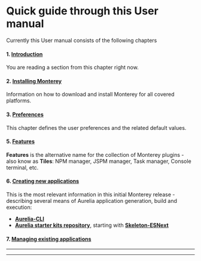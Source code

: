 # Quick guide through this User manual

Currently this User manual consists of the following  chapters

#### 1. [Introduction](../)
You are reading a section from this chapter right now.

#### 2. [Installing Monterey](../../nstalling_monterey.html)
Information on how to download and install Monterey for all covered platforms.

#### 3. [Preferences]()
This chapter defines the user preferences and the related default values.

#### 5. [Features]()
**Features** is the alternative name for the collection of Monterey plugins - also know as **Tiles**: NPM manager, JSPM manager, Task manager, Console terminal, etc.

#### 6. [Creating new applications]()
This is the most relevant information in this initial Monterey release - describing several means of Aurelia application generation, build and execution:

- **[Aurelia-CLI]()**
- **[Aurelia starter kits repository](https://github.com/aurelia/skeleton-navigation)**,  starting with **[Skeleton-ESNext]()**

#### 7. [Managing existing applications]()

***
***